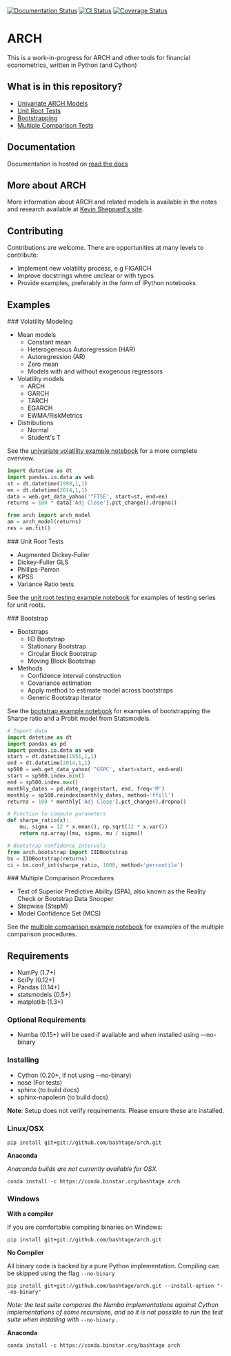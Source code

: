 [![Documentation Status](https://readthedocs.org/projects/arch/badge/?version=latest)](http://arch.readthedocs.org/en/latest/)
[![CI Status](https://travis-ci.org/bashtage/arch.svg?branch=master)](https://travis-ci.org/bashtage/arch)
[![Coverage Status](https://coveralls.io/repos/bashtage/arch/badge.png?branch=master)](https://coveralls.io/r/bashtage/arch?branch=master)

# ARCH

This is a work-in-progress for ARCH and other tools for financial econometrics, 
written in Python (and Cython)

## What is in this repository?

* [Univariate ARCH Models](#volatility)
* [Unit Root Tests](#unit-root)
* [Bootstrapping](#bootstrap)
* [Multiple Comparison Tests](#multiple-comparison)

## Documentation
Documentation is hosted on [read the docs](http://arch.readthedocs.org/en/latest/)

## More about ARCH
More information about ARCH and related models is available in the notes and 
research available at [Kevin Sheppard's site](http://www.kevinsheppard.com).

## Contributing

Contributions are welcome.  There are opportunities at many levels to 
contribute:

* Implement new volatility process, e.g FIGARCH
* Improve docstrings where unclear or with typos
* Provide examples, preferably in the form of IPython notebooks

## Examples

<a name="volatility"/>
### Volatility Modeling 

* Mean models
    * Constant mean
    * Heterogeneous Autoregression (HAR)
    * Autoregression (AR)
    * Zero mean
    * Models with and without exogenous regressors
* Volatility models
    * ARCH
    * GARCH
    * TARCH
    * EGARCH
    * EWMA/RiskMetrics
* Distributions
    * Normal
    * Student's T

See the [univariate volatility example notebook](http://nbviewer.ipython.org/github/bashtage/arch/blob/master/examples/univariate_volatility_modeling.ipynb) for a more complete overview.

```python
import datetime as dt
import pandas.io.data as web
st = dt.datetime(1990,1,1)
en = dt.datetime(2014,1,1)
data = web.get_data_yahoo('^FTSE', start=st, end=en)
returns = 100 * data['Adj Close'].pct_change().dropna()

from arch import arch_model
am = arch_model(returns)
res = am.fit()
```

<a name="unit-root"/>
### Unit Root Tests

* Augmented Dickey-Fuller
* Dickey-Fuller GLS
* Phillips-Perron
* KPSS
* Variance Ratio tests

See the [unit root testing example notebook](http://nbviewer.ipython.org/github/bashtage/arch/blob/master/examples/unitroot_examples.ipynb) for examples of testing series for unit roots.

<a name="bootstrap"/>
### Bootstrap

* Bootstraps
    * IID Bootstrap
    * Stationary Bootstrap
    * Circular Block Bootstrap
    * Moving Block Bootstrap
* Methods
    * Confidence interval construction
    * Covariance estimation
    * Apply method to estimate model across bootstraps
    * Generic Bootstrap iterator

See the [bootstrap example notebook](http://nbviewer.ipython.org/github/bashtage/arch/blob/master/examples/bootstrap_examples.ipynb) 
for examples of bootstrapping the Sharpe ratio and a Probit model from 
Statsmodels.


```python
# Import data
import datetime as dt
import pandas as pd
import pandas.io.data as web
start = dt.datetime(1951,1,1)
end = dt.datetime(2014,1,1)
sp500 = web.get_data_yahoo('^GSPC', start=start, end=end)
start = sp500.index.min()
end = sp500.index.max()
monthly_dates = pd.date_range(start, end, freq='M')
monthly = sp500.reindex(monthly_dates, method='ffill')
returns = 100 * monthly['Adj Close'].pct_change().dropna()

# Function to compute parameters
def sharpe_ratio(x):
    mu, sigma = 12 * x.mean(), np.sqrt(12 * x.var())
    return np.array([mu, sigma, mu / sigma])

# Bootstrap confidence intervals
from arch.bootstrap import IIDBootstrap
bs = IIDBootstrap(returns)
ci = bs.conf_int(sharpe_ratio, 1000, method='percentile')    
```

<a name="multiple-comparison"/>
### Multiple Comparison Procedures

* Test of Superior Predictive Ability (SPA), also known as the Reality Check or Bootstrap Data Snooper
* Stepwise (StepM)
* Model Confidence Set (MCS)

See the [multiple comparison example notebook](http://nbviewer.ipython.org/github/bashtage/arch/blob/master/examples/bootstrap_multiple_comparison.ipynb) 
for examples of the multiple comparison procedures.

## Requirements

* NumPy (1.7+)
* SciPy (0.12+)
* Pandas (0.14+)
* statsmodels (0.5+)
* matplotlib (1.3+)

### Optional Requirements

* Numba (0.15+) will be used if available and when installed using --no-binary

### Installing

* Cython (0.20+, if not using --no-binary)
* nose (For tests)
* sphinx (to build docs)
* sphinx-napoleon (to build docs)

**Note**: Setup does not verify requirements.  Please ensure these are installed.

### Linux/OSX

```
pip install git+git://github.com/bashtage/arch.git
```

**Anaconda**

_Anaconda builds are not currently available for OSX._

```
conda install -c https://conda.binstar.org/bashtage arch
```

### Windows

**With a compiler**

If you are comfortable compiling binaries on Windows:

```
pip install git+git://github.com/bashtage/arch.git
```

**No Compiler**

All binary code is backed by a pure Python implementation.  Compiling can be 
skipped using the flag `--no-binary`
 
```
pip install git+git://github.com/bashtage/arch.git --install-option "--no-binary"
```

_Note: the test suite compares the Numba implementations against Cython 
implementations of some recursions, and so it is not possible to run the 
test suite when installing with_ `--no-binary` .

**Anaconda**

```
conda install -c https://conda.binstar.org/bashtage arch
```

